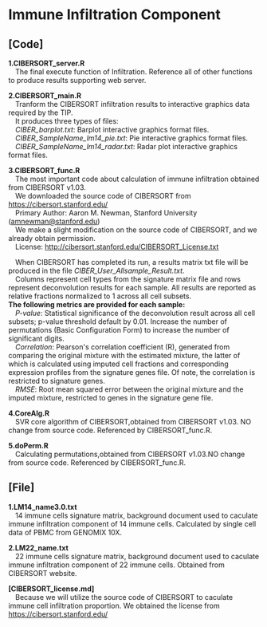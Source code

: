 # Immune Infiltration Component
## [Code]

**1.CIBERSORT_server.R**  
&ensp;&ensp;The final execute function of Infiltration. Reference all of other functions to produce results supporting web server.  

**2.CIBERSORT_main.R**  
&ensp;&ensp;Tranform the CIBERSORT infiltration results to interactive graphics data required by the TIP.  
&ensp;&ensp;It produces three types of files:   
&ensp;&ensp;*CIBER_barplot.txt*: Barplot interactive graphics format files.  
&ensp;&ensp;*CIBER_SampleName_lm14_pie.txt*: Pie interactive graphics format files.  
&ensp;&ensp;*CIBER_SampleName_lm14_radar.txt*: Radar plot interactive graphics format files.  

**3.CIBERSORT_func.R**    
&ensp;&ensp;The most important code about calculation of immune infiltration obtained from CIBERSORT v1.03.  
&ensp;&ensp;We downloaded the source code of CIBERSORT from https://cibersort.stanford.edu/   
&ensp;&ensp;Primary Author: Aaron M. Newman, Stanford University (amnewman@stanford.edu)  
&ensp;&ensp;We make a slight modification on the source code of CIBERSORT, and we already obtain permission.  
&ensp;&ensp;License: http://cibersort.stanford.edu/CIBERSORT_License.txt  

&ensp;&ensp;When CIBERSORT has completed its run, a results matrix txt file will be produced in the file *CIBER_User_Allsample_Result.txt*.  
&ensp;&ensp;Columns represent cell types from the signature matrix file and rows represent deconvolution results for each sample. All results are reported as relative fractions normalized to 1 across all cell subsets.  
**The following metrics are provided for each sample:**  
&ensp;&ensp;*P-value*: Statistical significance of the deconvolution result across all cell subsets; p-value threshold default by 0.01. Increase the number of permutations (Basic Configuration Form) to increase the number of significant digits.  
&ensp;&ensp;*Correlation*: Pearson's correlation coefficient (R), generated from comparing the original mixture with the estimated mixture, the latter of which is calculated using imputed cell fractions and corresponding expression profiles from the signature genes file. Of note, the correlation is restricted to signature genes.  
&ensp;&ensp;*RMSE*: Root mean squared error between the original mixture and the imputed mixture, restricted to genes in the signature gene file.  

**4.CoreAlg.R**  
&ensp;&ensp;SVR core algorithm of CIBERSORT,obtained from CIBERSORT v1.03. NO change from source code. Referenced by CIBERSORT_func.R.   

**5.doPerm.R**  
&ensp;&ensp;Calculating permutations,obtained from CIBERSORT v1.03.NO change from source code. Referenced by CIBERSORT_func.R.    


## [File]
**1.LM14_name3.0.txt**  
&ensp;&ensp;14 immune cells signature matrix, background document used to caculate immune infiltration component of 14 immune cells. Calculated by single cell data of PBMC from GENOMIX 10X.  

**2.LM22_name.txt**  
&ensp;&ensp;22 immune cells signature matrix, background document used to caculate immune infiltration component of 22 immune cells. Obtained from CIBERSORT website. 

**[CIBERSORT_license.md]**   
&ensp;&ensp;Because we will utilize the source code of CIBERSORT to caculate immune cell infiltration proportion. We obtained the license from https://cibersort.stanford.edu/
